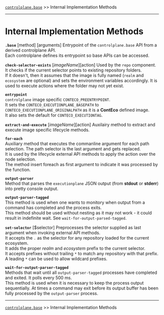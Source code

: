 [`controlplane.base`](../README.md) >> Internal Implementation Methods

-----

# Internal Implementation Methods

__`.base`__  [method] [arguments]
Entrypoint of the `controlplane.base` API from a derived controlplane API.  
Each controlplane defines its entrypoint so base APIs can be accessed.

__`check-selector-exists`__  [$imageName] [$action]
Used by the `repo` component.
It checks if the current selector points to existing repository folders.  
If it doesn't, then it assumes that the image is fully named (`realm` and `ecosystem` are optional)
and sets the environment variables accordingly. It is used to execute actions where the folder may not yet exist.

__`entrypoint`__  
`controlplane` image specific `CONTECO_PREENTRYPOINT`.  
It sets the `CONTECO_EXECUTIONPLANE_BASEPATH` to `CONTECO_EXECUTIONPLANE_ORIGINALPATH` as it is a __ContEco__ defined image.  
It also sets the default for `CONTECO_EXECUTIONTAG`.

__`extract-and-execute`__  [$imageName] [$action]
Auxilairy method to extract and execute image specific lifecycle methods.

__`for-each`__  
Auxiliary method that executes the commanline argument for each path selection. The path selector is the last argument and gets replaced.  
It is used by the lifecycle external API methods to apply the action over the node selection.  
The method insert foreach as first argument to indicate it was processed by the function.

__`output-parser`__  
Method that parses the `executionplane` JSON output (from __stdout__ or __stderr__) into pretty console output.

__`output-parser-tagged`__  
This method is used when one wants to monitory when output from a command has completed and the process exits.  
This method should be used without nesting as it may not work - it could result in indefinite wait.
See `wait-for-output-parsed-tagged`.

__`set-selector`__  [$selector]
Preprocesses the selector supplied as last argument when invoking external API methods.  
It accepts the `.` as the selector for any repository loaded for the current ecosystem.  
It adds the proper _realm_ and _ecosystem_ prefix to the current selector.  
It accepts prefixes without trailing `*` to match any repository with that prefix.  
A leading `*` can be used to allow wildcard prefixes.

__`wait-for-output-parser-tagged`__  
Methods that wait until all `output-parser-tagged` processes have completed and exited. It polls every 500 ms.  
This method is used when it is necessary to keep the process output sequentially.
At times a command may exit before its output buffer has been fully processed by the `output-parser` process.  

-----
[`controlplane.base`](../README.md) >> Internal Implementation Methods
